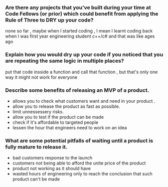 ### Are there any projects that you’ve built during your time at Code Fellows (or prior) which could benefit from applying the Rule of Three to DRY up your code?
none so far , maybe when I started coding , I mean I learnt coding back when I was first year engineering student c++/c# and that was like ages ago 
### Explain how you would dry up your code if you noticed that you are repeating the same logic in multiple places?
put that code insside a function and call that function , but that's only one way it might not work for everyone 
### Describe some benefits of releasing an MVP of a product.
- allows you to check what customers want and need in your product .
- allow you to release the product as fast as possible.
- limit unnessessery risks.
- allow you to test if the product can be made
- check if it's affordable to targeted people
- lessen the hour that engineers need to work on an idea
### What are some potential pitfalls of waiting until a product is fully mature to release it.
- bad customers response to the launch 
- customers not being able to afford the unite price of the product
- product not working as it should have
- wasted hours of engineering only to reach the conclusion that such product can't be made

